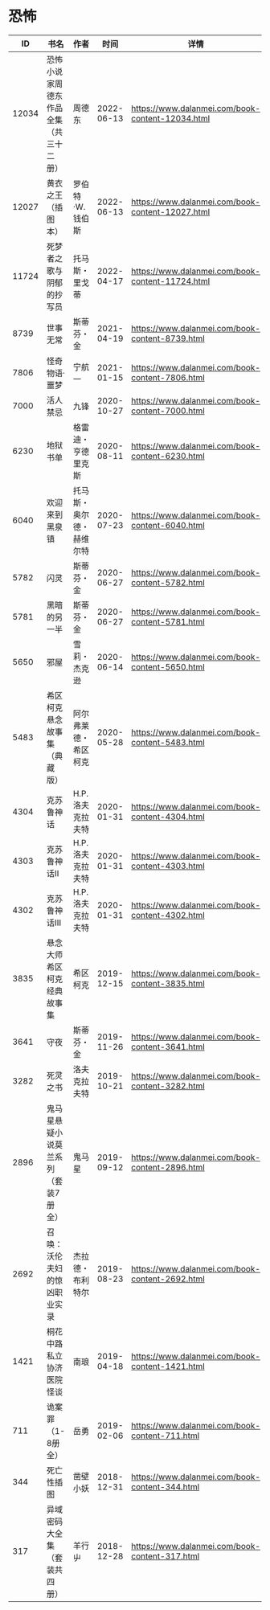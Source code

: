 # 恐怖

| ID | 书名 | 作者 | 时间 | 详情 | 下载页面 | EPUB下载链接 | MOBI下载链接 | AZW3下载链接 |
| --- | --- | --- | --- | --- | --- | --- | --- | --- |
| 12034 | 恐怖小说家周德东作品全集（共三十二册） | 周德东 | 2022-06-13 | https://www.dalanmei.com/book-content-12034.html | https://www.dalanmei.com/download-book-12034.html | http://ct.dalanmei.com/f/31084289-596191638-82aa2e | http://ct.dalanmei.com/f/31084289-596191809-d130ce | http://ct.dalanmei.com/f/31084289-596191647-8bdecb |
| 12027 | 黄衣之王（插图本） | 罗伯特·W.钱伯斯 | 2022-06-13 | https://www.dalanmei.com/book-content-12027.html | https://www.dalanmei.com/download-book-12027.html | http://ct.dalanmei.com/f/31084289-596191584-54deec | http://ct.dalanmei.com/f/31084289-596191851-023321 | http://ct.dalanmei.com/f/31084289-596191701-62890d |
| 11724 | 死梦者之歌与阴郁的抄写员 | 托马斯・里戈蒂 | 2022-04-17 | https://www.dalanmei.com/book-content-11724.html | https://www.dalanmei.com/download-book-11724.html | http://ct.dalanmei.com/f/31084289-575268741-c3ce28 | http://ct.dalanmei.com/f/31084289-575339194-b53a88 | http://ct.dalanmei.com/f/31084289-575312075-c4fb3d |
| 8739 | 世事无常 | 斯蒂芬・金 | 2021-04-19 | https://www.dalanmei.com/book-content-8739.html | https://www.dalanmei.com/download-book-8739.html | http://ct.dalanmei.com/f/31084289-571713597-3b57f4 | http://ct.dalanmei.com/f/31084289-572114266-9c67e4 | http://ct.dalanmei.com/f/31084289-572128530-f3b0df |
| 7806 | 怪奇物语·噩梦 | 宁航一 | 2021-01-15 | https://www.dalanmei.com/book-content-7806.html | https://www.dalanmei.com/download-book-7806.html | http://ct.dalanmei.com/f/31084289-571653365-1f9835 | http://ct.dalanmei.com/f/31084289-572117407-412bd4 | http://ct.dalanmei.com/f/31084289-572179850-72c419 |
| 7000 | 活人禁忌 | 九锋 | 2020-10-27 | https://www.dalanmei.com/book-content-7000.html | https://www.dalanmei.com/download-book-7000.html | http://ct.dalanmei.com/f/31084289-571541485-bb2ff6 | http://ct.dalanmei.com/f/31084289-571809546-bda246 | http://ct.dalanmei.com/f/31084289-572196326-162e8d |
| 6230 | 地狱书单 | 格雷迪・亨德里克斯 | 2020-08-11 | https://www.dalanmei.com/book-content-6230.html | https://www.dalanmei.com/download-book-6230.html | http://ct.dalanmei.com/f/31084289-571557222-116243 | http://ct.dalanmei.com/f/31084289-571914616-97b235 | http://ct.dalanmei.com/f/31084289-572203694-483e58 |
| 6040 | 欢迎来到黑泉镇 | 托马斯・奥尔德・赫维尔特 | 2020-07-23 | https://www.dalanmei.com/book-content-6040.html | https://www.dalanmei.com/download-book-6040.html | http://ct.dalanmei.com/f/31084289-571559939-18dc48 | http://ct.dalanmei.com/f/31084289-571983755-791308 | http://ct.dalanmei.com/f/31084289-572211913-01fe0d |
| 5782 | 闪灵 | 斯蒂芬・金 | 2020-06-27 | https://www.dalanmei.com/book-content-5782.html | https://www.dalanmei.com/download-book-5782.html | http://ct.dalanmei.com/f/31084289-571609006-b857a2 | http://ct.dalanmei.com/f/31084289-571735783-e86cce | http://ct.dalanmei.com/f/31084289-571913995-9b8889 |
| 5781 | 黑暗的另一半 | 斯蒂芬・金 | 2020-06-27 | https://www.dalanmei.com/book-content-5781.html | https://www.dalanmei.com/download-book-5781.html | http://ct.dalanmei.com/f/31084289-571608977-34cf4c | http://ct.dalanmei.com/f/31084289-571735797-51197d | http://ct.dalanmei.com/f/31084289-571913999-c79da9 |
| 5650 | 邪屋 | 雪莉・杰克逊 | 2020-06-14 | https://www.dalanmei.com/book-content-5650.html | https://www.dalanmei.com/download-book-5650.html | http://ct.dalanmei.com/f/31084289-571605793-8468f4 | http://ct.dalanmei.com/f/31084289-571736686-538eb3 | http://ct.dalanmei.com/f/31084289-571915257-c40d0a |
| 5483 | 希区柯克悬念故事集（典藏版） | 阿尔弗莱德・希区柯克 | 2020-05-28 | https://www.dalanmei.com/book-content-5483.html | https://www.dalanmei.com/download-book-5483.html | http://ct.dalanmei.com/f/31084289-571602413-aa99f6 | http://ct.dalanmei.com/f/31084289-571737919-c3357e | http://ct.dalanmei.com/f/31084289-571917206-a71616 |
| 4304 | 克苏鲁神话 | H.P.洛夫克拉夫特 | 2020-01-31 | https://www.dalanmei.com/book-content-4304.html | https://www.dalanmei.com/download-book-4304.html | http://ct.dalanmei.com/f/31084289-571537053-dc339c | http://ct.dalanmei.com/f/31084289-571805303-2447a4 | http://ct.dalanmei.com/f/31084289-571991474-cbace5 |
| 4303 | 克苏鲁神话Ⅱ | H.P.洛夫克拉夫特 | 2020-01-31 | https://www.dalanmei.com/book-content-4303.html | https://www.dalanmei.com/download-book-4303.html | http://ct.dalanmei.com/f/31084289-571537068-6cf623 | http://ct.dalanmei.com/f/31084289-571805315-e3c796 | http://ct.dalanmei.com/f/31084289-571991488-bc4231 |
| 4302 | 克苏鲁神话Ⅲ | H.P.洛夫克拉夫特 | 2020-01-31 | https://www.dalanmei.com/book-content-4302.html | https://www.dalanmei.com/download-book-4302.html | http://ct.dalanmei.com/f/31084289-571537081-f75133 | http://ct.dalanmei.com/f/31084289-571805326-d9a2aa | http://ct.dalanmei.com/f/31084289-571991492-8b185e |
| 3835 | 悬念大师希区柯克经典故事集 | 希区柯克 | 2019-12-15 | https://www.dalanmei.com/book-content-3835.html | https://www.dalanmei.com/download-book-3835.html | http://ct.dalanmei.com/f/31084289-571549323-f4aa9f | http://ct.dalanmei.com/f/31084289-571829094-73555a | http://ct.dalanmei.com/f/31084289-572065074-d05210 |
| 3641 | 守夜 | 斯蒂芬・金 | 2019-11-26 | https://www.dalanmei.com/book-content-3641.html | https://www.dalanmei.com/download-book-3641.html | http://ct.dalanmei.com/f/31084289-571550993-1146d0 | http://ct.dalanmei.com/f/31084289-571857380-bd8215 | http://ct.dalanmei.com/f/31084289-572067666-af04d2 |
| 3282 | 死灵之书 | 洛夫克拉夫特 | 2019-10-21 | https://www.dalanmei.com/book-content-3282.html | https://www.dalanmei.com/download-book-3282.html | http://ct.dalanmei.com/f/31084289-571556423-53d074 | http://ct.dalanmei.com/f/31084289-571913561-ec39b0 | http://ct.dalanmei.com/f/31084289-572073457-7aef69 |
| 2896 | 鬼马星悬疑小说莫兰系列（套装7册全） | 鬼马星 | 2019-09-12 | https://www.dalanmei.com/book-content-2896.html | https://www.dalanmei.com/download-book-2896.html | http://ct.dalanmei.com/f/31084289-571562795-e5b411 | http://ct.dalanmei.com/f/31084289-572010066-d4f4b6 | http://ct.dalanmei.com/f/31084289-571841451-730ee4 |
| 2692 | 召唤：沃伦夫妇的惊凶职业实录 | 杰拉德・布利特尔 | 2019-08-23 | https://www.dalanmei.com/book-content-2692.html | https://www.dalanmei.com/download-book-2692.html | http://ct.dalanmei.com/f/31084289-571584590-96ffec | http://ct.dalanmei.com/f/31084289-571735426-757a48 | http://ct.dalanmei.com/f/31084289-571852766-7c328e |
| 1421 | 桐花中路私立协济医院怪谈 | 南琅 | 2019-04-18 | https://www.dalanmei.com/book-content-1421.html |  |  |  |  |
| 711 | 诡案罪（1-8册全） | 岳勇 | 2019-02-06 | https://www.dalanmei.com/book-content-711.html | https://www.dalanmei.com/download-book-711.html | http://ct.dalanmei.com/f/31084289-571452389-31e291 | http://ct.dalanmei.com/f/31084289-571786455-9676f9 | http://ct.dalanmei.com/f/31084289-571885677-e042bb |
| 344 | 死亡性插图 | 凿壁小妖 | 2018-12-31 | https://www.dalanmei.com/book-content-344.html | https://www.dalanmei.com/download-book-344.html | http://ct.dalanmei.com/f/31084289-571456051-7e6680 | http://ct.dalanmei.com/f/31084289-571788261-824a9f | http://ct.dalanmei.com/f/31084289-571890285-cf6db5 |
| 317 | 异域密码大全集（套装共四册） | 羊行屮 | 2018-12-28 | https://www.dalanmei.com/book-content-317.html | https://www.dalanmei.com/download-book-317.html | http://ct.dalanmei.com/f/31084289-571456256-ad4ed8 | http://ct.dalanmei.com/f/31084289-571788526-37585d | http://ct.dalanmei.com/f/31084289-571891471-deef22 |
